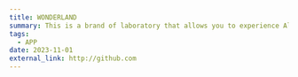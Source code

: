 ```yaml
---
title: WONDERLAND
summary: This is a brand of laboratory that allows you to experience Alice in Wonderland syndrome. The experience allows the user to empathise with the patient's perspective by experiencing visual effects. Patients can also consult and socialise online through the lab's app. It is also a way to educate the public about Alice in Wonderland, a disease that only a few people suffer from. This kind of patients can also live a very comfortable life, perhaps they see things more interesting or more imaginative.
tags:
  - APP
date: 2023-11-01
external_link: http://github.com
---
```


